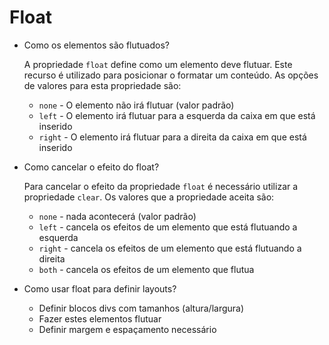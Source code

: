 # Float

- Como os elementos são flutuados?
    
    A propriedade `float` define como um elemento deve flutuar. Este recurso é utilizado para posicionar o formatar um conteúdo. As opções de valores para esta propriedade são:
    
    - `none` - O elemento não irá flutuar (valor padrão)
    - `left` - O elemento irá flutuar para a esquerda da caixa em que está inserido
    - `right` - O elemento irá flutuar para a direita da caixa em que está inserido
    
- Como cancelar o efeito do float?
    
    Para cancelar o efeito da propriedade `float` é necessário utilizar a propriedade `clear`. Os valores que a propriedade aceita são:
    
    - `none` - nada acontecerá (valor padrão)
    - `left` - cancela os efeitos de um elemento que está flutuando a esquerda
    - `right` - cancela os efeitos de um elemento que está flutuando a direita
    - `both` - cancela os efeitos de um elemento que flutua
    
- Como usar float para definir layouts?
    - Definir blocos divs com tamanhos (altura/largura)
    - Fazer estes elementos flutuar
    - Definir margem e espaçamento necessário